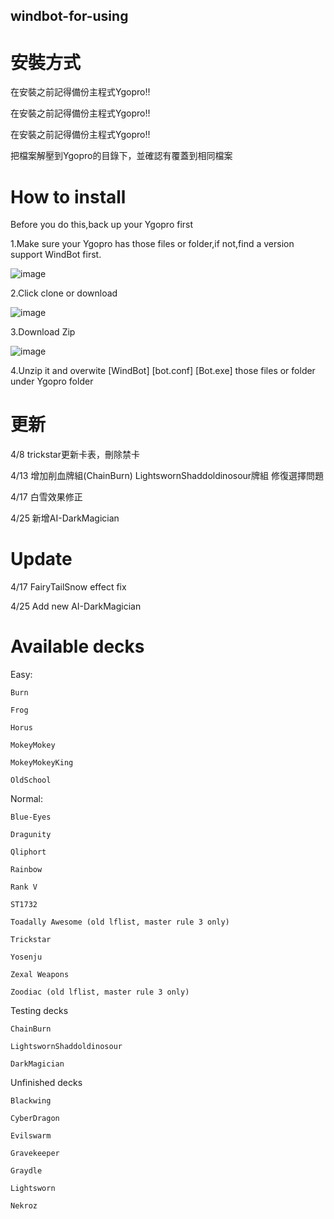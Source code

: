 ﻿## windbot-for-using

# 安裝方式

在安裝之前記得備份主程式Ygopro!!

在安裝之前記得備份主程式Ygopro!!

在安裝之前記得備份主程式Ygopro!!

把檔案解壓到Ygopro的目錄下，並確認有覆蓋到相同檔案


# How to install
Before you do this,back up your Ygopro first

1.Make sure your Ygopro has those files or folder,if not,find a version support WindBot first.

![image](https://github.com/handsomekiwi/windbot-for-using/blob/master/ignore%20this/3333.PNG)

2.Click clone or download 

![image](https://github.com/handsomekiwi/windbot-for-using/blob/master/ignore%20this/1111.PNG)

3.Download Zip

![image](https://github.com/handsomekiwi/windbot-for-using/blob/master/ignore%20this/2222.PNG)

4.Unzip it and overwite [WindBot] [bot.conf] [Bot.exe] those files or folder  under Ygopro folder

# 更新

4/8 trickstar更新卡表，刪除禁卡

4/13 增加削血牌組(ChainBurn)
LightswornShaddoldinosour牌組 修復選擇問題

4/17
白雪效果修正 

4/25
新增AI-DarkMagician

# Update

4/17
FairyTailSnow effect fix

4/25
Add new AI-DarkMagician

# Available decks

Easy:

    Burn

    Frog

    Horus

    MokeyMokey

    MokeyMokeyKing

    OldSchool

Normal:

    Blue-Eyes

    Dragunity

    Qliphort

    Rainbow

    Rank V

    ST1732

    Toadally Awesome (old lflist, master rule 3 only)

    Trickstar

    Yosenju

    Zexal Weapons

    Zoodiac (old lflist, master rule 3 only)

Testing decks

    ChainBurn

    LightswornShaddoldinosour

    DarkMagician  

Unfinished decks

    Blackwing

    CyberDragon

    Evilswarm

    Gravekeeper

    Graydle

    Lightsworn

    Nekroz

    


